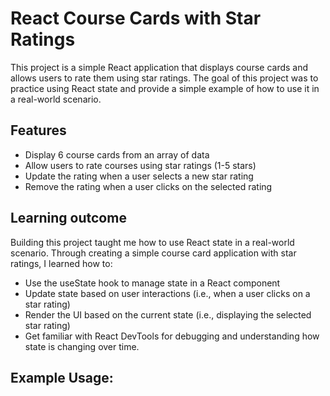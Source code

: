 # React Course Cards with Star Ratings

This project is a simple React application that displays course cards and allows users to rate them using star ratings. The goal of this project was to practice using React state and provide a simple example of how to use it in a real-world scenario.

## Features

- Display 6 course cards from an array of data 
- Allow users to rate courses using star ratings (1-5 stars)
- Update the rating when a user selects a new star rating
- Remove the rating when a user clicks on the selected rating

## Learning outcome

Building this project taught me how to use React state in a real-world scenario. Through creating a simple course card application with star ratings, I learned how to:

- Use the useState hook to manage state in a React component
- Update state based on user interactions (i.e., when a user clicks on a star rating)
- Render the UI based on the current state (i.e., displaying the selected star rating)
- Get familiar with React DevTools for debugging and understanding how state is changing over time. 

## Example Usage: 
